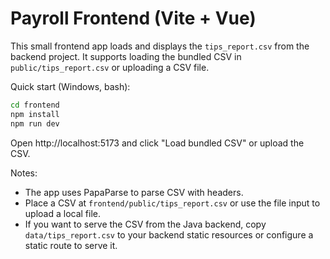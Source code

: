 # Payroll Frontend (Vite + Vue)

This small frontend app loads and displays the `tips_report.csv` from the backend project. It supports loading the bundled CSV in `public/tips_report.csv` or uploading a CSV file.

Quick start (Windows, bash):

```bash
cd frontend
npm install
npm run dev
```

Open http://localhost:5173 and click "Load bundled CSV" or upload the CSV.

Notes:
- The app uses PapaParse to parse CSV with headers.
- Place a CSV at `frontend/public/tips_report.csv` or use the file input to upload a local file.
- If you want to serve the CSV from the Java backend, copy `data/tips_report.csv` to your backend static resources or configure a static route to serve it.
